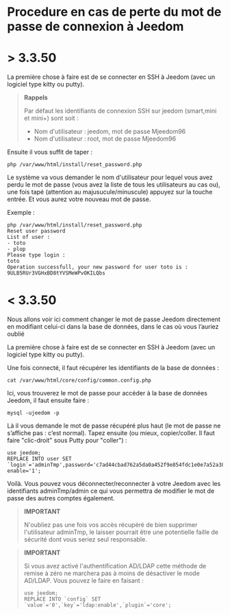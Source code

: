 # Procedure en cas de perte du mot de passe de connexion à Jeedom

# > 3.3.50

La première chose à faire est de se connecter en SSH à Jeedom (avec un logiciel type kitty ou putty).

>**Rappels**
>
>Par défaut les identifiants de connexion SSH sur jeedom (smart,mini et mini+) sont soit :
>- Nom d'utilisateur : jeedom, mot de passe Mjeedom96
>- Nom d'utilisateur : root, mot de passe Mjeedom96

Ensuite il vous suffit de taper :

````
php /var/www/html/install/reset_password.php
````

Le système va vous demander le nom d'utilisateur pour lequel vous avez perdu le mot de passe (vous avez la liste de tous les utilisateurs au cas ou), une fois tapé (attention au majusucule/minuscule) appuyez sur la touche entrée. Et vous aurez votre nouveau mot de passe.

Exemple :

````
php /var/www/html/install/reset_password.php
Reset user password
List of user :
- toto
- plop
Please type login :
toto
Operation successfull, your new password for user toto is : 9ULB5RUr3VGHxBD8tYVSMeWPvOKILQbs
````

# < 3.3.50

Nous allons voir ici comment changer le mot de passe Jeedom directement en modifiant celui-ci dans la base de données, dans le cas où vous l’auriez oublié

La première chose à faire est de se connecter en SSH à Jeedom (avec un logiciel type kitty ou putty).

Une fois connecté, il faut récupérer les identifiants de la base de données :

````
cat /var/www/html/core/config/common.config.php
````

Ici, vous trouverez le mot de passe pour accéder à la base de données Jeedom, il faut ensuite faire :

````
mysql -ujeedom -p
````

Là il vous demande le mot de passe récupéré plus haut (le mot de passe ne s’affiche pas : c’est normal). Tapez ensuite (ou mieux, copier/coller. Il faut faire "clic-droit" sous Putty pour "coller") :

````
use jeedom;
REPLACE INTO user SET `login`='adminTmp',password='c7ad44cbad762a5da0a452f9e854fdc1e0e7a52a38015f23f3eab1d80b931dd472634dfac71cd34ebc35d16ab7fb8a90c81f975113d6c7538dc69dd8de9077ec',profils='admin', enable='1';
````

Voilà. Vous pouvez vous déconnecter/reconnecter à votre Jeedom avec les identifiants adminTmp/admin ce qui vous permettra de modifier le mot de passe des autres comptes également.

>**IMPORTANT**
>
>N'oubliez pas une fois vos accès récupéré de bien supprimer l'utilisateur adminTmp, le laisser pourrait être une potentielle faille de sécurité dont vous seriez seul responsable.

>**IMPORTANT**
>
> Si vous avez activé l'authentification AD/LDAP cette méthode de remise à zéro ne marchera pas à moins de désactiver le mode AD/LDAP. Vous pouvez le faire en faisant :
>````
>use jeedom;
>REPLACE INTO `config` SET `value`='0',`key`='ldap:enable',`plugin`='core';
>````
